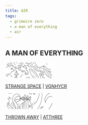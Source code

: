 ```yaml
---
title: AIR
tags:
  - grimoire zero
  - a man of everything
  - air
---
```

## A MAN OF EVERYTHING

[![vgnhycr](vgnhycr-t.png)](vgnhycr)

[STRANGE SPACE](strange-space) | [VGNHYCR](vgnhycr)

[![atthree](atthree-t.png)](atthree)

[THROWN AWAY](thrown-away) | [ATTHREE](atthree)
